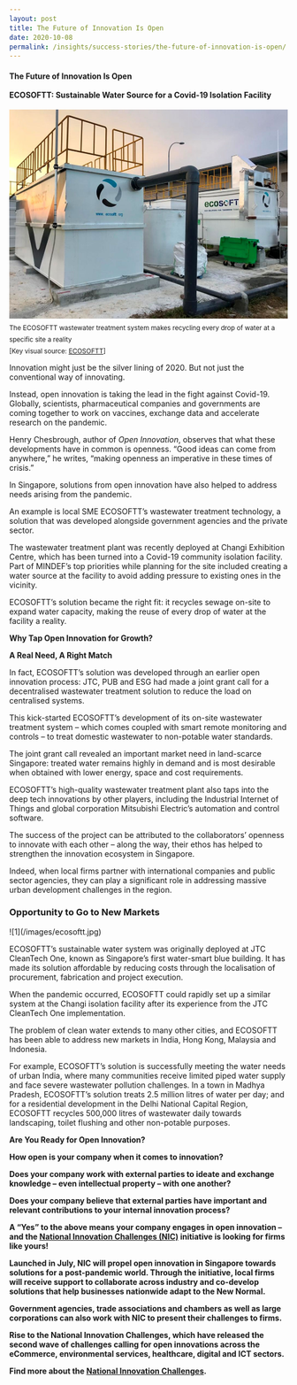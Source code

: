 ```yaml
---
layout: post
title: The Future of Innovation Is Open
date: 2020-10-08
permalink: /insights/success-stories/the-future-of-innovation-is-open/
---
```

<h4>The Future of Innovation Is Open<br><br>ECOSOFTT: Sustainable Water Source for a Covid-19 Isolation Facility</h4>

![1](/images/ecosoftt-waste-water-treatment.jpg)
<sub>The ECOSOFTT wastewater treatment system makes recycling every drop of water at a specific site a reality<br>[Key visual source: <a href="http://ecosoftt.org/wp-content/uploads/2018/01/BCA-News_Beyond_Inter_Oct17.pdf"> ECOSOFTT</a>]</sub>

Innovation might just be the silver lining of 2020. But not just the conventional way of innovating. 

Instead, open innovation is taking the lead in the fight against Covid-19. Globally, scientists, pharmaceutical companies and governments are coming together to work on vaccines, exchange data and accelerate research on the pandemic. 

Henry Chesbrough, author of <i>Open Innovation</i>, observes that what these developments have in common is openness. “Good ideas can come from anywhere,” he writes, “making openness an imperative in these times of crisis.”

In Singapore, solutions from open innovation have also helped to address needs arising from the pandemic.

An example is local SME ECOSOFTT’s wastewater treatment technology, a solution that was developed alongside government agencies and the private sector.

The wastewater treatment plant was recently deployed at Changi Exhibition Centre, which has been turned into a Covid-19 community isolation facility. Part of MINDEF’s top priorities while planning for the site included creating a water source at the facility to avoid adding pressure to existing ones in the vicinity.

ECOSOFTT’s solution became the right fit: it recycles sewage on-site to expand water capacity, making the reuse of every drop of water at the facility a reality. 

<b>Why Tap Open Innovation for Growth?</b>

<b>A Real Need, A Right Match</b>

In fact, ECOSOFTT’s solution was developed through an earlier open innovation process: JTC, PUB and ESG had made a joint grant call for a decentralised wastewater treatment solution to reduce the load on centralised systems. 

This kick-started ECOSOFTT’s development of its on-site wastewater treatment system – which comes coupled with smart remote monitoring and controls – to treat domestic wastewater to non-potable water standards. 

The joint grant call revealed an important market need in land-scarce Singapore: treated water remains highly in demand and is most desirable when obtained with lower energy, space and cost requirements. 

ECOSOFTT’s high-quality wastewater treatment plant also taps into the deep tech innovations by other players, including the Industrial Internet of Things and global corporation Mitsubishi Electric’s automation and control software. 

The success of the project can be attributed to the collaborators’ openness to innovate with each other – along the way, their ethos has helped to strengthen the innovation ecosystem in Singapore.

Indeed, when local firms partner with international companies and public sector agencies, they can play a significant role in addressing massive urban development challenges in the region.
<h3>Opportunity to Go to New Markets</h3>
![1](/images/ecosoftt.jpg)

ECOSOFTT’s sustainable water system was originally deployed at JTC CleanTech One, known as Singapore’s first water-smart blue building. It has made its solution affordable by reducing costs through the localisation of procurement, fabrication and project execution.

When the pandemic occurred, ECOSOFTT could rapidly set up a similar system at the Changi isolation facility after its experience from the JTC CleanTech One implementation.

The problem of clean water extends to many other cities, and ECOSOFTT has been able to address new markets in India, Hong Kong, Malaysia and Indonesia.

For example, ECOSOFTT’s solution is successfully meeting the water needs of urban India, where many communities receive limited piped water supply and face severe wastewater pollution challenges. In a town in Madhya Pradesh, ECOSOFTT’s solution treats 2.5 million litres of water per day; and for a residential development in the Delhi National Capital Region, ECOSOFTT recycles 500,000 litres of wastewater daily towards landscaping, toilet flushing and other non-potable purposes.

<b>Are You Ready for Open Innovation?

How open is your company when it comes to innovation?

Does your company work with external parties to ideate and exchange knowledge – even intellectual property – with one another?

Does your company believe that external parties have important and relevant contributions to your internal innovation process?

A “Yes” to the above means your company engages in open innovation – and the <a href="https://www.openinnovationnetwork.sg/national-innovation-challenges/">National Innovation Challenges (NIC)</a> initiative is looking for firms like yours!

Launched in July, NIC will propel open innovation in Singapore towards solutions for a post-pandemic world. Through the initiative, local firms will receive support to collaborate across industry and co-develop solutions that help businesses nationwide adapt to the New Normal.

Government agencies, trade associations and chambers as well as large corporations can also work with NIC to present their challenges to firms.

Rise to the National Innovation Challenges, which have released the second wave of challenges calling for open innovations across the eCommerce, environmental services, healthcare, digital and ICT sectors.

Find more about the <a href="https://www.openinnovationnetwork.sg/national-innovation-challenges/">National Innovation Challenges</a>.


